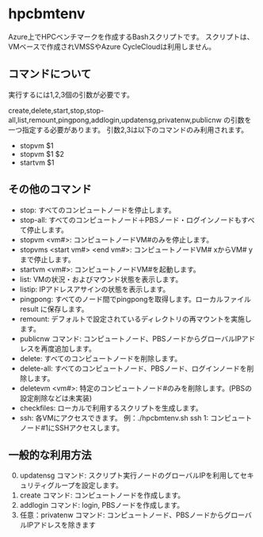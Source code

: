 # hpcbmtenv

Azure上でHPCベンチマークを作成するBashスクリプトです。
スクリプトは、VMベースで作成されVMSSやAzure CycleCloudは利用しません。

## コマンドについて
実行するには1,2,3個の引数が必要です。

create,delete,start,stop,stop-all,list,remount,pingpong,addlogin,updatensg,privatenw,publicnw の引数を一つ指定する必要があります。
引数2,3は以下のコマンドのみ利用されます。
- stopvm $1
- stopvm $1 $2
- startvm $1

## その他のコマンド
 - stop: すべてのコンピュートノードを停止します。
 - stop-all: すべてのコンピュートノード＋PBSノード・ログインノードもすべて停止します。
 - stopvm <vm#>: コンピュートノードVM#のみを停止します。
 - stopvms <start vm#> <end vm#>: コンピュートノードVM# xからVM# yまで停止します。
 - startvm <vm#>: コンピュートノードVM#を起動します。
 - list: VMの状況・およびマウンド状態を表示します。
 - listip: IPアドレスアサインの状態を表示します。
 - pingpong: すべてのノード間でpingpongを取得します。ローカルファイル result に保存します。
 - remount: デフォルトで設定されているディレクトリの再マウントを実施します。
 - publicnw コマンド: コンピュートノード、PBSノードからグローバルIPアドレスを再度追加します。
 - delete: すべてのコンピュートノードを削除します。
 - delete-all: すべてのコンピュートノード、PBSノード、ログインノードを削除します。
 - deletevm <vm#>: 特定のコンピュートノード#のみを削除します。(PBSの設定削除などは未実装)
 - checkfiles: ローカルで利用するスクリプトを生成します。
 - ssh: 各VMにアクセスできます。 例：./hpcbmtenv.sh ssh 1: コンピュートノード#1にSSHアクセスします。

## 一般的な利用方法
0. updatensg コマンド: スクリプト実行ノードのグローバルIPを利用してセキュリティグループを設定します。
1. create コマンド: コンピュートノードを作成します。
2. addlogin コマンド: login, PBSノードを作成します。
3. 任意：privatenw コマンド: コンピュートノード、PBSノードからグローバルIPアドレスを除きます

